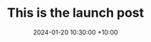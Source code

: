 ---
title: This is the launch post
date: 2024-01-20 10:30:00 +10:00
categories: [launch, announcement]
tags: [new]     # TAG names should always be lowercase
<author_id>:
  name: <full name>
  twitter: <twitter_of_author>
  url: <homepage_of_author>
---
